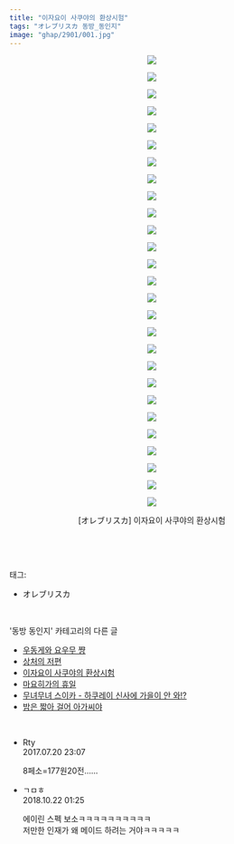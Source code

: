 ```yaml
---
title: "이자요이 사쿠야의 환상시험"
tags: "オレブリスカ 동방_동인지"
image: "ghap/2901/001.jpg"
---
```

<div class="article">
<p style="text-align: center; clear: none; float: none;"><img src="{{ site.nasurl }}/ghap/2901/001.jpg"/></p>
<p style="text-align: center; clear: none; float: none;"><img src="{{ site.nasurl }}/ghap/2901/002.jpg"/></p>
<p style="text-align: center; clear: none; float: none;"><img src="{{ site.nasurl }}/ghap/2901/003.jpg"/></p>
<p style="text-align: center; clear: none; float: none;"><img src="{{ site.nasurl }}/ghap/2901/004.jpg"/></p>
<p style="text-align: center; clear: none; float: none;"><img src="{{ site.nasurl }}/ghap/2901/005.jpg"/></p>
<p style="text-align: center; clear: none; float: none;"><img src="{{ site.nasurl }}/ghap/2901/006.jpg"/></p>
<p style="text-align: center; clear: none; float: none;"><img src="{{ site.nasurl }}/ghap/2901/007.jpg"/></p>
<p style="text-align: center; clear: none; float: none;"><img src="{{ site.nasurl }}/ghap/2901/008.jpg"/></p>
<p style="text-align: center; clear: none; float: none;"><img src="{{ site.nasurl }}/ghap/2901/009.jpg"/></p>
<p style="text-align: center; clear: none; float: none;"><img src="{{ site.nasurl }}/ghap/2901/010.jpg"/></p>
<p style="text-align: center; clear: none; float: none;"><img src="{{ site.nasurl }}/ghap/2901/011.jpg"/></p>
<p style="text-align: center; clear: none; float: none;"><img src="{{ site.nasurl }}/ghap/2901/012.jpg"/></p>
<p style="text-align: center; clear: none; float: none;"><img src="{{ site.nasurl }}/ghap/2901/013.jpg"/></p>
<p style="text-align: center; clear: none; float: none;"><img src="{{ site.nasurl }}/ghap/2901/014.jpg"/></p>
<p style="text-align: center; clear: none; float: none;"><img src="{{ site.nasurl }}/ghap/2901/015.jpg"/></p>
<p style="text-align: center; clear: none; float: none;"><img src="{{ site.nasurl }}/ghap/2901/016.jpg"/></p>
<p style="text-align: center; clear: none; float: none;"><img src="{{ site.nasurl }}/ghap/2901/017.jpg"/></p>
<p style="text-align: center; clear: none; float: none;"><img src="{{ site.nasurl }}/ghap/2901/018.jpg"/></p>
<p style="text-align: center; clear: none; float: none;"><img src="{{ site.nasurl }}/ghap/2901/019.jpg"/></p>
<p style="text-align: center; clear: none; float: none;"><img src="{{ site.nasurl }}/ghap/2901/020.jpg"/></p>
<p style="text-align: center; clear: none; float: none;"><img src="{{ site.nasurl }}/ghap/2901/021.jpg"/></p>
<p style="text-align: center; clear: none; float: none;"><img src="{{ site.nasurl }}/ghap/2901/022.jpg"/></p>
<p style="text-align: center; clear: none; float: none;"><img src="{{ site.nasurl }}/ghap/2901/023.jpg"/></p>
<p style="text-align: center; clear: none; float: none;"><img src="{{ site.nasurl }}/ghap/2901/024.jpg"/></p>
<p style="text-align: center; clear: none; float: none;"><img src="{{ site.nasurl }}/ghap/2901/025.jpg"/></p>
<p style="text-align: center; clear: none; float: none;"><img src="{{ site.nasurl }}/ghap/2901/026.jpg"/></p>
<p style="text-align: center; clear: none; float: none;"><img src="{{ site.nasurl }}/ghap/2901/027.jpg"/></p>
<p style="text-align: center; clear: none; float: none;">[オレブリスカ] 이자요이 사쿠야의 환상시험</p>
<p><br/></p>
</div><br/>
<div class="tagTrail">
<p>태그: </p>
<ul>
<li>オレブリスカ</li>
</ul>
</div><br/>
<div class="another">
<p>'동방 동인지' 카테고리의 다른 글</p>
<ul>
<li><a href="/2016-12-14-ghap_2903">우동게와 요우무 쨩</a></li>
<li><a href="/2016-12-14-ghap_2902">상처의 저편</a></li>
<li><a href="/2016-12-14-ghap_2901">이자요이 사쿠야의 환상시험</a></li>
<li><a href="/2016-12-14-ghap_2900">마요히가의 휴일</a></li>
<li><a href="/2016-12-14-ghap_2899">무녀무녀 스이카 - 하쿠레이 신사에 가을이 안 와!?</a></li>
<li><a href="/2016-12-14-ghap_2897">밤은 짧아 걸어 아가씨야</a></li>
</ul>
</div><br/>
<div class="cb_module cb_fluid">
<div class="cb_wrt cb_profile">
<div class="comment">
<ul>
<li class="cb_thumb_off" id="comment15040670">
<div class="cb_comment_area">
<div class="cb_info_area">
<div class="cb_section">
<span class="cb_nick_name">Rty</span>
</div>
<div class="cb_section">
<span class="cb_date">2017.07.20 23:07 </span>
</div>
</div>
<div class="cb_dsc_comment">
<p class="cb_dsc">
											8페소=177원20전......
										</p>
</div>
</div></li>
<li class="cb_thumb_off" id="comment15359410">
<div class="cb_comment_area">
<div class="cb_info_area">
<div class="cb_section">
<span class="cb_nick_name">ㄱㅁㅎ</span>
</div>
<div class="cb_section">
<span class="cb_date">2018.10.22 01:25 </span>
</div>
</div>
<div class="cb_dsc_comment">
<p class="cb_dsc">
											에이린 스펙 보소ㅋㅋㅋㅋㅋㅋㅋㅋㅋㅋ<br/>
저만한 인재가 왜 메이드 하려는 거야ㅋㅋㅋㅋㅋ
										</p>
</div>
</div></li>
</ul>
</div>
</div><!-- commentList close -->
</div><br/>

